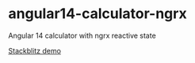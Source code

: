 # angular14-calculator-ngrx
Angular 14 calculator with ngrx reactive state

[Stackblitz demo](https://stackblitz.com/github/Rasovsky/angular14-calculator-ngrx)